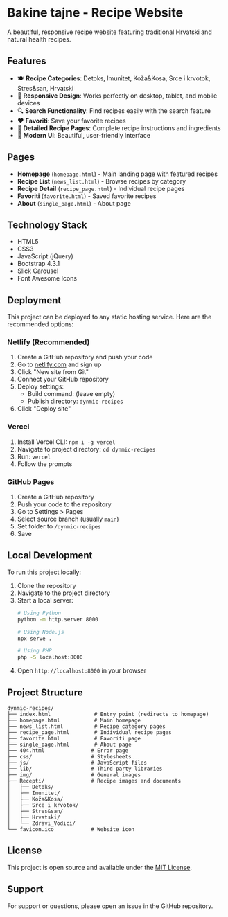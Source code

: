 # Bakine tajne - Recipe Website

A beautiful, responsive recipe website featuring traditional Hrvatski and natural health recipes.

## Features

- 🍽️ **Recipe Categories**: Detoks, Imunitet, Koža&Kosa, Srce i krvotok, Stres&san, Hrvatski
- 📱 **Responsive Design**: Works perfectly on desktop, tablet, and mobile devices
- 🔍 **Search Functionality**: Find recipes easily with the search feature
- ❤️ **Favoriti**: Save your favorite recipes
- 📖 **Detailed Recipe Pages**: Complete recipe instructions and ingredients
- 🎨 **Modern UI**: Beautiful, user-friendly interface

## Pages

- **Homepage** (`homepage.html`) - Main landing page with featured recipes
- **Recipe List** (`news_list.html`) - Browse recipes by category
- **Recipe Detail** (`recipe_page.html`) - Individual recipe pages
- **Favoriti** (`favorite.html`) - Saved favorite recipes
- **About** (`single_page.html`) - About page

## Technology Stack

- HTML5
- CSS3
- JavaScript (jQuery)
- Bootstrap 4.3.1
- Slick Carousel
- Font Awesome Icons

## Deployment

This project can be deployed to any static hosting service. Here are the recommended options:

### Netlify (Recommended)
1. Create a GitHub repository and push your code
2. Go to [netlify.com](https://netlify.com) and sign up
3. Click "New site from Git"
4. Connect your GitHub repository
5. Deploy settings:
   - Build command: (leave empty)
   - Publish directory: `dynmic-recipes`
6. Click "Deploy site"

### Vercel
1. Install Vercel CLI: `npm i -g vercel`
2. Navigate to project directory: `cd dynmic-recipes`
3. Run: `vercel`
4. Follow the prompts

### GitHub Pages
1. Create a GitHub repository
2. Push your code to the repository
3. Go to Settings > Pages
4. Select source branch (usually `main`)
5. Set folder to `/dynmic-recipes`
6. Save

## Local Development

To run this project locally:

1. Clone the repository
2. Navigate to the project directory
3. Start a local server:
   ```bash
   # Using Python
   python -m http.server 8000
   
   # Using Node.js
   npx serve .
   
   # Using PHP
   php -S localhost:8000
   ```
4. Open `http://localhost:8000` in your browser

## Project Structure

```
dynmic-recipes/
├── index.html              # Entry point (redirects to homepage)
├── homepage.html           # Main homepage
├── news_list.html          # Recipe category pages
├── recipe_page.html        # Individual recipe pages
├── favorite.html           # Favoriti page
├── single_page.html        # About page
├── 404.html               # Error page
├── css/                   # Stylesheets
├── js/                    # JavaScript files
├── lib/                   # Third-party libraries
├── img/                   # General images
├── Recepti/               # Recipe images and documents
│   ├── Detoks/
│   ├── Imunitet/
│   ├── Koža&Kosa/
│   ├── Srce i krvotok/
│   ├── Stres&san/
│   ├── Hrvatski/
│   └── Zdravi_Vodici/
└── favicon.ico            # Website icon
```

## License

This project is open source and available under the [MIT License](LICENSE).

## Support

For support or questions, please open an issue in the GitHub repository. 